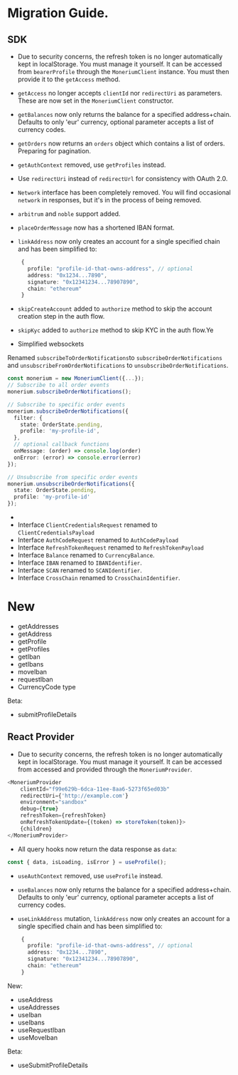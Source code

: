 # Migration Guide.

## SDK

- Due to security concerns, the refresh token is no longer automatically kept in localStorage. You must manage it yourself. It can be accessed from `bearerProfile` through the `MoneriumClient` instance. You must then provide it to the `getAccess` method.

- `getAccess` no longer accepts `clientId` nor `redirectUri` as parameters. These are now set in the `MoneriumClient` constructor.

- `getBalances` now only returns the balance for a specified address+chain. Defaults to only 'eur' currency, optional parameter accepts a list of currency codes.

- `getOrders` now returns an `orders` object which contains a list of orders. Preparing for pagination.

- `getAuthContext` removed, use `getProfiles` instead.

- Use `redirectUri` instead of `redirectUrl` for consistency with OAuth 2.0.

- `Network` interface has been completely removed. You will find occasional `network` in responses, but it's in the process of being removed.

- `arbitrum` and `noble` support added.

- `placeOrderMessage` now has a shortened IBAN format.

- `linkAddress` now only creates an account for a single specified chain and has been simplified to:

  ```ts
   {
     profile: "profile-id-that-owns-address", // optional
     address: "0x1234...7890",
     signature: "0x12341234...78907890",
     chain: "ethereum"
   }
  ```

- `skipCreateAccount` added to `authorize` method to skip the account creation step in the auth flow.
- `skipKyc` added to `authorize` method to skip KYC in the auth flow.Ye

- Simplified websockets

Renamed `subscribeToOrderNotifications`to `subscribeOrderNotifications` and `unsubscribeFromOrderNotifications` to `unsubscribeOrderNotifications`.

```ts
const monerium = new MoneriumClient({...});
// Subscribe to all order events
monerium.subscribeOrderNotifications();

// Subscribe to specific order events
monerium.subscribeOrderNotifications({ 
  filter: {
    state: OrderState.pending,
    profile: 'my-profile-id',
  },
  // optional callback functions
  onMessage: (order) => console.log(order)
  onError: (error) => console.error(error)
});

// Unsubscribe from specific order events
monerium.unsubscribeOrderNotifications({ 
  state: OrderState.pending,
  profile: 'my-profile-id'
});
```

-
- Interface `ClientCredentialsRequest` renamed to `ClientCredentialsPayload`
- Interface `AuthCodeRequest` renamed to `AuthCodePayload`
- Interface `RefreshTokenRequest` renamed to `RefreshTokenPayload`
- Interface `Balance` renamed to `CurrencyBalance`.
- Interface `IBAN` renamed to `IBANIdentifier`.
- Interface `SCAN` renamed to `SCANIdentifier`.
- Interface `CrossChain` renamed to `CrossChainIdentifier`.

# New

- getAddresses
- getAddress
- getProfile
- getProfiles
- getIban
- getIbans
- moveIban
- requestIban
- CurrencyCode type

Beta:

- submitProfileDetails

## React Provider

- Due to security concerns, the refresh token is no longer automatically kept in localStorage. You must manage it yourself. It can be accessed from accessed and provided through the `MoneriumProvider`.

```ts
<MoneriumProvider
    clientId="f99e629b-6dca-11ee-8aa6-5273f65ed03b"
    redirectUri={'http://example.com'}
    environment="sandbox"
    debug={true}
    refreshToken={refreshToken}
    onRefreshTokenUpdate={(token) => storeToken(token)}>
    {children}
</MoneriumProvider>
```

- All query hooks now return the data response as `data`:

```ts
const { data, isLoading, isError } = useProfile();
```

- `useAuthContext` removed, use `useProfile` instead.
- `useBalances` now only returns the balance for a specified address+chain. Defaults to only 'eur' currency, optional parameter accepts a list of currency codes.
- `useLinkAddress` mutation, `linkAddress` now only creates an account for a single specified chain and has been simplified to:

  ```ts
   {
     profile: "profile-id-that-owns-address", // optional
     address: "0x1234...7890",
     signature: "0x12341234...78907890",
     chain: "ethereum"
   }
  ```

New:

- useAddress
- useAddresses
- useIban
- useIbans
- useRequestIban
- useMoveIban

Beta:

- useSubmitProfileDetails
